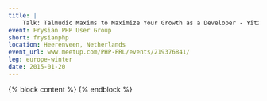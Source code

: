 ```yaml
---
title: |
    Talk: Talmudic Maxims to Maximize Your Growth as a Developer - Yitzchok Willroth
event: Frysian PHP User Group
short: frysianphp
location: Heerenveen, Netherlands
event_url: www.meetup.com/PHP-FRL/events/219376841/
leg: europe-winter
date: 2015-01-20
---
```

{% block content %}
{% endblock %}